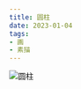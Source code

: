```yaml
---
title: 圆柱
date: 2023-01-04
tags:
- 画
- 素描
---
```


![圆柱](B35F6C8C-9AF2-40A1-AB4F-75335B34E25F_s.jpg)
